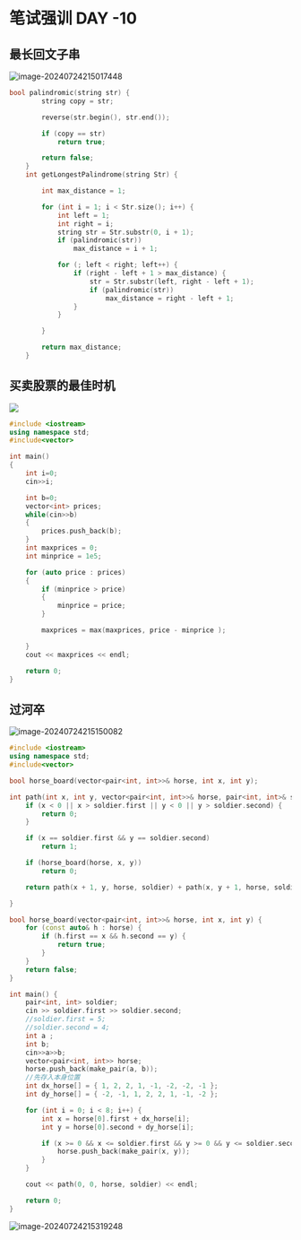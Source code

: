 # 笔试强训 DAY -10

## 最长回文子串

![image-20240724215017448](C:\Users\30780\AppData\Roaming\Typora\typora-user-images\image-20240724215017448.png)

```C++
bool palindromic(string str) {
        string copy = str;

        reverse(str.begin(), str.end());

        if (copy == str)
            return true;

        return false;
    }
    int getLongestPalindrome(string Str) {

        int max_distance = 1;

        for (int i = 1; i < Str.size(); i++) {
            int left = 1;
            int right = i;
            string str = Str.substr(0, i + 1);
            if (palindromic(str))
                max_distance = i + 1;

            for (; left < right; left++) {
                if (right - left + 1 > max_distance) {
                    str = Str.substr(left, right - left + 1);
                    if (palindromic(str))
                        max_distance = right - left + 1;
                }
            }

        }

        return max_distance;
    }
```



## 买卖股票的最佳时机

![](C:\Users\30780\AppData\Roaming\Typora\typora-user-images\image-20240724215129347.png)

```C++
#include <iostream>
using namespace std;
#include<vector>

int main()
{
    int i=0;
    cin>>i;

    int b=0;
    vector<int> prices;
    while(cin>>b)
    {
        prices.push_back(b);
    }
    int maxprices = 0;
    int minprice = 1e5;

    for (auto price : prices)
    {
        if (minprice > price)
        {
            minprice = price;
        }

        maxprices = max(maxprices, price - minprice );

    }
    cout << maxprices << endl;

    return 0;
}
```



## 过河卒

![image-20240724215150082](C:\Users\30780\AppData\Roaming\Typora\typora-user-images\image-20240724215150082.png)

```C++
#include <iostream>
using namespace std;
#include<vector>

bool horse_board(vector<pair<int, int>>& horse, int x, int y);

int path(int x, int y, vector<pair<int, int>>& horse, pair<int, int>& soldier) {
    if (x < 0 || x > soldier.first || y < 0 || y > soldier.second) {
        return 0;
    }

    if (x == soldier.first && y == soldier.second)
        return 1;

    if (horse_board(horse, x, y))
        return 0;

    return path(x + 1, y, horse, soldier) + path(x, y + 1, horse, soldier);

}

bool horse_board(vector<pair<int, int>>& horse, int x, int y) {
    for (const auto& h : horse) {
        if (h.first == x && h.second == y) {
            return true;
        }
    }
    return false;
}

int main() {
    pair<int, int> soldier;
    cin >> soldier.first >> soldier.second;
    //soldier.first = 5;
    //soldier.second = 4;
    int a ;
    int b;
    cin>>a>>b;
    vector<pair<int, int>> horse;
    horse.push_back(make_pair(a, b));
    //先存入本身位置
    int dx_horse[] = { 1, 2, 2, 1, -1, -2, -2, -1 };
    int dy_horse[] = { -2, -1, 1, 2, 2, 1, -1, -2 };

    for (int i = 0; i < 8; i++) {
        int x = horse[0].first + dx_horse[i];
        int y = horse[0].second + dy_horse[i];

        if (x >= 0 && x <= soldier.first && y >= 0 && y <= soldier.second) {
            horse.push_back(make_pair(x, y));
        }
    }

    cout << path(0, 0, horse, soldier) << endl;

    return 0;
}
```

![image-20240724215319248](C:\Users\30780\AppData\Roaming\Typora\typora-user-images\image-20240724215319248.png)